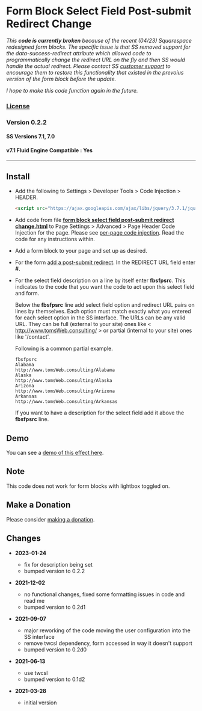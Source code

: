 # Form Block Select Field Post-submit Redirect Change

*This **code is currently broken** because of the recent (04/23) Squarespace
redesigned form blocks. The specific issue is that SS removed support for the
data-success-redirect attribute which allowed code to programmatically change
the redirect URL on the fly and then SS would handle the actual redirect. Please
contact SS [customer support][1] to encourage them to restore this functionality
that existed in the prevoius version of the form block before the update.*

*I hope to make this code function again in the future.*

### [License][2]
    
### Version 0.2.2

#### SS Versions 7.1, 7.0

#### v7.1 Fluid Engine Compatible : Yes

---

## Install

* Add the following to Settings > Developer Tools > Code Injection > HEADER.
  
  ```html
  <script src="https://ajax.googleapis.com/ajax/libs/jquery/3.7.1/jquery.min.js"></script>
  ```
  
* Add code from file **[form block select field post-submit redirect
  change.html][3]** to Page Settings > Advanced > Page Header Code Injection for
  the page. Please see [per-page code injection][4]. Read the code for any
  instructions within.
  
* Add a form block to your page and set up as desired.
  
* For the form [add a post-submit redirect][5]. In the REDIRECT URL field enter
  **#**.
  
* For the select field description on a line by itself enter **fbsfpsrc**. This
  indicates to the code that you want the code to act upon this select field and
  form.
  
  Below the **fbsfpsrc** line add select field option and redirect URL pairs on
  lines by themselves. Each option must match exactly what you entered for each
  select option in the SS interface. The URLs can be any valid URL. They can be
  full (external to your site) ones like < http://www.tomsWeb.consulting/ > or
  partial (internal to your site) ones like '/contact'.
  
  Following is a common partial example.
  
  ```
  fbsfpsrc
  Alabama
  http://www.tomsWeb.consulting/Alabama
  Alaska
  http://www.tomsWeb.consulting/Alaska
  Arizona
  http://www.tomsWeb.consulting/Arizona
  Arkansas
  http://www.tomsWeb.consulting/Arkansas
  ```
  
  If you want to have a description for the select field add it above the
  **fbsfpsrc** line.

## Demo

You can see a [demo of this effect here][6].

## Note

This code does not work for form blocks with lightbox toggled on.

## Make a Donation

Please consider [making a donation][7].

## Changes

* **2023-01-24**

  * fix for description being set
  * bumped version to 0.2.2
  
* **2021-12-02**

  * no functional changes, fixed some formatting issues in code and read me
  * bumped version to 0.2d1
  
* **2021-09-07**

  * major reworking of the code moving the user configuration into the SS
    interface
  * remove twcsl dependency, form accessed in way it doesn't support
  * bumped version to 0.2d0
  
* **2021-06-13**

  * use twcsl
  * bumped version to 0.1d2
  
* **2021-03-28**

  * initial version

[1]: https://support.squarespace.com/hc/en-us/requests/new
[2]: https://github.com/tomsWebConsulting/twcsl/blob/main/LICENSE.txt#L1
[3]: form%20block%20select%20field%20post-submit%20redirect%20change.html#L1
[4]: https://support.squarespace.com/hc/en-us/articles/205815908-Using-code-injection#toc-per-page-code-injection
[5]: https://support.squarespace.com/hc/en-us/articles/206566737-Form-Blocks#toc-add-a-post-submit-message-or-redirect
[6]: https://toms-web-consulting-demos.squarespace.com/form-block-select-field-postsubmit-redirect-change/form?password=twcdemos
[7]: https://github.com/tomsWebConsulting/twcsl#make-a-donation
